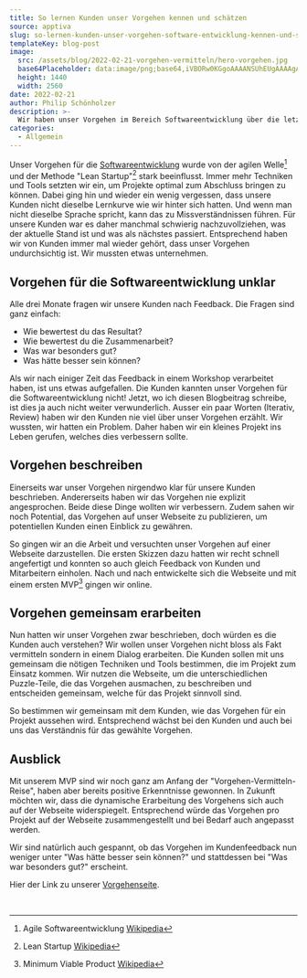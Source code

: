 ```yaml
---
title: So lernen Kunden unser Vorgehen kennen und schätzen
source: apptiva
slug: so-lernen-kunden-unser-vorgehen-software-entwicklung-kennen-und-schaetzen
templateKey: blog-post
image:
  src: /assets/blog/2022-02-21-vorgehen-vermitteln/hero-vorgehen.jpg
  base64Placeholder: data:image/png;base64,iVBORw0KGgoAAAANSUhEUgAAAAgAAAAFCAIAAAD38zoCAAAACXBIWXMAAAsTAAALEwEAmpwYAAAAiElEQVR4nAF9AIL/AOju+7bF16q50KG0zZSmwn6Ur4WXtIaVsgDu9P6co7OIlKqAi5vEzt+0wNKptMqbqL4AAAIZXnKRSGSNLkJik6K8kqK5jZ21rbnLAAAZSlBxn9Pg7rrI3L3I19rh7Obs9uLo8AAtRWhPdK3S3ezu8/v3+//r8Pfk6vTY3+ovhlGTHO842AAAAABJRU5ErkJggg==
  height: 1440
  width: 2560
date: 2022-02-21
author: Philip Schönholzer
description: >-
  Wir haben unser Vorgehen im Bereich Softwareentwicklung über die letzten Jahre laufend verbessert und weiterentwickelt. Dinge, die für uns sonnenklar waren, blieben jedoch bei der Kommunikation mit den Kunden teilweise auf der Strecke. Das wollten wir unbedingt verbessern.
categories:
  - Allgemein
---
```


Unser Vorgehen für die <a href="/">Softwareentwicklung</a> wurde von der agilen Welle[^1] und der Methode "Lean Startup"[^2] stark beeinflusst. Immer mehr Techniken und Tools setzten wir ein, um Projekte optimal zum Abschluss bringen zu können. Dabei ging hin und wieder ein wenig vergessen, dass unsere Kunden nicht dieselbe Lernkurve wie wir hinter sich hatten. Und wenn man nicht dieselbe Sprache spricht, kann das zu Missverständnissen führen. Für unsere Kunden war es daher manchmal schwierig nachzuvollziehen, was der aktuelle Stand ist und was als nächstes passiert. Entsprechend haben wir von Kunden immer mal wieder gehört, dass unser Vorgehen undurchsichtig ist. Wir mussten etwas unternehmen.

## Vorgehen für die Softwareentwicklung unklar

Alle drei Monate fragen wir unsere Kunden nach Feedback. Die Fragen sind ganz einfach:

- Wie bewertest du das Resultat?
- Wie bewertest du die Zusammenarbeit?
- Was war besonders gut?
- Was hätte besser sein können?

Als wir nach einiger Zeit das Feedback in einem Workshop verarbeitet haben, ist uns etwas aufgefallen. Die Kunden kannten unser Vorgehen für die Softwareentwicklung nicht! Jetzt, wo ich diesen Blogbeitrag schreibe, ist dies ja auch nicht weiter verwunderlich. Ausser ein paar Worten (Iterativ, Review) haben wir den Kunden nie viel über unser Vorgehen erzählt. Wir wussten, wir hatten ein Problem. Daher haben wir ein kleines Projekt ins Leben gerufen, welches dies verbessern sollte.

## Vorgehen beschreiben

Einerseits war unser Vorgehen nirgendwo klar für unsere Kunden beschrieben. Andererseits haben wir das Vorgehen nie explizit angesprochen. Beide diese Dinge wollten wir verbessern. Zudem sahen wir noch Potential, das Vorgehen auf unser Webseite zu publizieren, um potentiellen Kunden einen Einblick zu gewähren.

So gingen wir an die Arbeit und versuchten unser Vorgehen auf einer Webseite darzustellen. Die ersten Skizzen dazu hatten wir recht schnell angefertigt und konnten so auch gleich Feedback von Kunden und Mitarbeitern einholen. Nach und nach entwickelte sich die Webseite und mit einem ersten MVP[^3] gingen wir online.

## Vorgehen gemeinsam erarbeiten

Nun hatten wir unser Vorgehen zwar beschrieben, doch würden es die Kunden auch verstehen? Wir wollen unser Vorgehen nicht bloss als Fakt vermitteln sondern in einem Dialog erarbeiten. Die Kunden sollen mit uns gemeinsam die nötigen Techniken und Tools bestimmen, die im Projekt zum Einsatz kommen. Wir nutzen die Webseite, um die unterschiedlichen Puzzle-Teile, die das Vorgehen ausmachen, zu beschreiben und entscheiden gemeinsam, welche für das Projekt sinnvoll sind.

So bestimmen wir gemeinsam mit dem Kunden, wie das Vorgehen für ein Projekt aussehen wird. Entsprechend wächst bei den Kunden und auch bei uns das Verständnis für das gewählte Vorgehen.

## Ausblick

Mit unserem MVP sind wir noch ganz am Anfang der "Vorgehen-Vermitteln-Reise", haben aber bereits positive Erkenntnisse gewonnen. In Zukunft möchten wir, dass die dynamische Erarbeitung des Vorgehens sich auch auf der Webseite widerspiegelt. Entsprechend würde das Vorgehen pro Projekt auf der Webseite zusammengestellt und bei Bedarf auch angepasst werden.

Wir sind natürlich auch gespannt, ob das Vorgehen im Kundenfeedback nun weniger unter "Was hätte besser sein können?" und stattdessen bei "Was war besonders gut?" erscheint.

Hier der Link zu unserer [Vorgehenseite](/vorgehen).

&nbsp;

[^1]: Agile Softwareentwicklung [Wikipedia](https://de.wikipedia.org/wiki/Agile_Softwareentwicklung)
[^2]: Lean Startup [Wikipedia](https://de.wikipedia.org/wiki/Lean_Startup)
[^3]: Minimum Viable Product [Wikipedia](https://de.wikipedia.org/wiki/Minimum_Viable_Product)
